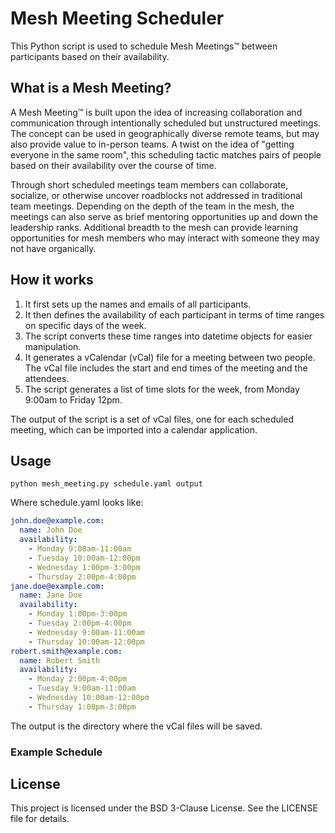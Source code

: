 # Mesh Meeting Scheduler

This Python script is used to schedule Mesh Meetings™ between participants based on their availability.

## What is a Mesh Meeting?

A Mesh Meeting™ is built upon the idea of increasing collaboration and communication through intentionally scheduled but unstructured meetings. The concept can be used in geographically diverse remote teams, but may also provide value to in-person teams. A twist on the idea of "getting everyone in the same room", this scheduling tactic matches pairs of people based on their availability over the course of time.

Through short scheduled meetings team members can collaborate, socialize, or otherwise uncover roadblocks not addressed in traditional team meetings. Depending on the depth of the team in the mesh, the meetings can also serve as brief mentoring opportunities up and down the leadership ranks. Additional breadth to the mesh can provide learning opportunities for mesh members who may interact with someone they may not have organically.

## How it works

1. It first sets up the names and emails of all participants.
2. It then defines the availability of each participant in terms of time ranges on specific days of the week.
3. The script converts these time ranges into datetime objects for easier manipulation.
4. It generates a vCalendar (vCal) file for a meeting between two people. The vCal file includes the start and end times of the meeting and the attendees.
5. The script generates a list of time slots for the week, from Monday 9:00am to Friday 12pm.

The output of the script is a set of vCal files, one for each scheduled meeting, which can be imported into a calendar application.

## Usage

```shell
python mesh_meeting.py schedule.yaml output
```
Where schedule.yaml looks like:
```yaml
john.doe@example.com:
  name: John Doe
  availability: 
    - Monday 9:00am-11:00am
    - Tuesday 10:00am-12:00pm
    - Wednesday 1:00pm-3:00pm
    - Thursday 2:00pm-4:00pm
jane.doe@example.com:
  name: Jane Doe
  availability: 
    - Monday 1:00pm-3:00pm
    - Tuesday 2:00pm-4:00pm
    - Wednesday 9:00am-11:00am
    - Thursday 10:00am-12:00pm
robert.smith@example.com:
  name: Robert Smith
  availability: 
    - Monday 2:00pm-4:00pm
    - Tuesday 9:00am-11:00am
    - Wednesday 10:00am-12:00pm
    - Thursday 1:00pm-3:00pm
```

The output is the directory where the vCal files will be saved.

### Example Schedule



## License
This project is licensed under the BSD 3-Clause License. See the LICENSE file for details.